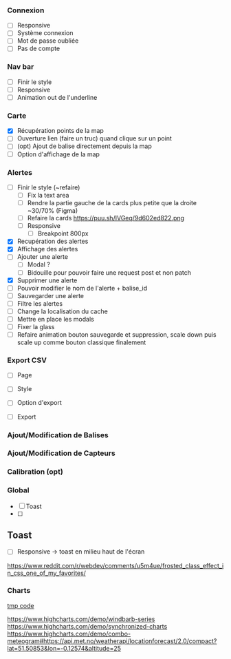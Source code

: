 ### Connexion
- [ ] Responsive
- [ ] Système connexion
- [ ] Mot de passe oubliée
- [ ] Pas de compte

### Nav bar
- [ ] Finir le style
- [ ] Responsive
- [ ] Animation out de l'underline
	
### Carte
- [x] Récupération points de la map
- [ ] Ouverture lien (faire un truc) quand clique sur un point
- [ ] (opt) Ajout de balise directement depuis la map
- [ ] Option d'affichage de la map

### Alertes
- [ ] Finir le style (~refaire)
	- [ ] Fix la text area
	- [ ] Rendre la partie gauche de la cards plus petite que la droite ~30/70% (Figma)
	- [ ] Refaire la cards https://puu.sh/IVGeq/9d602ed822.png
	- [ ] Responsive
		- [ ] Breakpoint 800px

- [x] Recupération des alertes
- [x] Affichage des alertes
- [ ] Ajouter une alerte
	- [ ] Modal ?
	- [ ] Bidouille pour pouvoir faire une request post et non patch
- [x] Supprimer une alerte
- [ ] Pouvoir modifier le nom de l'alerte + balise_id
- [ ] Sauvegarder une alerte
- [ ] Filtre les alertes
- [ ] Change la localisation du cache
- [ ] Mettre en place les modals
- [ ] Fixer la glass
- [ ] Refaire animation bouton sauvegarde et suppression, scale down puis scale up comme bouton classique finalement

### Export CSV
- [ ] Page
- [ ] Style
- [ ] Option d'export
- [ ] Export


### Ajout/Modification de Balises
### Ajout/Modification de Capteurs
### Calibration (opt)

### Global
- [ ] Toast
- [ ] 

## Toast
- [ ] Responsive -> toast en milieu  haut de l'écran


https://www.reddit.com/r/webdev/comments/u5m4ue/frosted_class_effect_in_css_one_of_my_favorites/

### Charts


[tmp code](obsidian://open?vault=Monitoring%20pesquiers&file=tmp)
	
https://www.highcharts.com/demo/windbarb-series
https://www.highcharts.com/demo/synchronized-charts
https://www.highcharts.com/demo/combo-meteogram#https://api.met.no/weatherapi/locationforecast/2.0/compact?lat=51.50853&lon=-0.12574&altitude=25